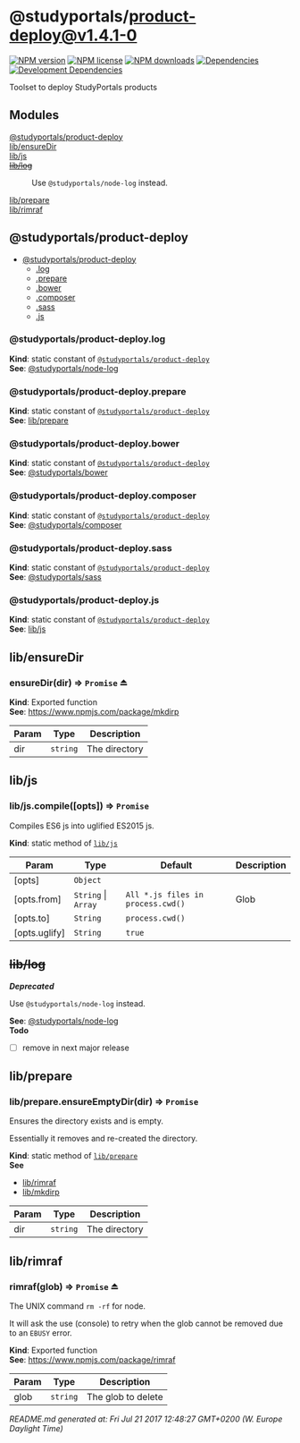 # @studyportals/product-deploy@v1.4.1-0

<a href="https://www.npmjs.com/package/@studyportals/product-deploy" title="View this project on NPM" target="_blank"><img src="https://img.shields.io/npm/v/@studyportals/product-deploy.svg?style=flat" alt="NPM version" /></a>
<a href="https://www.npmjs.com/package/@studyportals/product-deploy" title="View this project on NPM" target="_blank"><img src="https://img.shields.io/npm/l/@studyportals/product-deploy.svg?style=flat" alt="NPM license" /></a>
<a href="https://www.npmjs.com/package/@studyportals/product-deploy" title="View this project on NPM" target="_blank"><img src="https://img.shields.io/npm/dm/@studyportals/product-deploy.svg?style=flat" alt="NPM downloads" /></a>
<a href="https://david-dm.org/studyportals/product-deploy" title="View this project on David" target="_blank"><img src="https://img.shields.io/david/studyportals/product-deploy.svg?style=flat" alt="Dependencies" /></a>
<a href="https://david-dm.org/studyportals/product-deploy" title="View this project on David" target="_blank"><img src="https://img.shields.io/david/dev/studyportals/product-deploy.svg?style=flat" alt="Development Dependencies" /></a>

Toolset to deploy StudyPortals products

## Modules

<dl>
<dt><a href="#module_@studyportals/product-deploy">@studyportals/product-deploy</a></dt>
<dd></dd>
<dt><a href="#module_lib/ensureDir">lib/ensureDir</a></dt>
<dd></dd>
<dt><a href="#module_lib/js">lib/js</a></dt>
<dd></dd>
<dt><del><a href="#module_lib/log">lib/log</a></del></dt>
<dd><p>Use <code>@studyportals/node-log</code> instead.</p>
</dd>
<dt><a href="#module_lib/prepare">lib/prepare</a></dt>
<dd></dd>
<dt><a href="#module_lib/rimraf">lib/rimraf</a></dt>
<dd></dd>
</dl>

<a name="module_@studyportals/product-deploy"></a>

## @studyportals/product-deploy

* [@studyportals/product-deploy](#module_@studyportals/product-deploy)
    * [.log](#module_@studyportals/product-deploy.log)
    * [.prepare](#module_@studyportals/product-deploy.prepare)
    * [.bower](#module_@studyportals/product-deploy.bower)
    * [.composer](#module_@studyportals/product-deploy.composer)
    * [.sass](#module_@studyportals/product-deploy.sass)
    * [.js](#module_@studyportals/product-deploy.js)

<a name="module_@studyportals/product-deploy.log"></a>

### @studyportals/product-deploy.log
**Kind**: static constant of [<code>@studyportals/product-deploy</code>](#module_@studyportals/product-deploy)  
**See**: [@studyportals/node-log](https://www.npmjs.com/package/@studyportals/node-log)  
<a name="module_@studyportals/product-deploy.prepare"></a>

### @studyportals/product-deploy.prepare
**Kind**: static constant of [<code>@studyportals/product-deploy</code>](#module_@studyportals/product-deploy)  
**See**: [lib/prepare](#module_lib/prepare)  
<a name="module_@studyportals/product-deploy.bower"></a>

### @studyportals/product-deploy.bower
**Kind**: static constant of [<code>@studyportals/product-deploy</code>](#module_@studyportals/product-deploy)  
**See**: [@studyportals/bower](https://www.npmjs.com/package/@studyportals/bower)  
<a name="module_@studyportals/product-deploy.composer"></a>

### @studyportals/product-deploy.composer
**Kind**: static constant of [<code>@studyportals/product-deploy</code>](#module_@studyportals/product-deploy)  
**See**: [@studyportals/composer](https://www.npmjs.com/package/@studyportals/composer)  
<a name="module_@studyportals/product-deploy.sass"></a>

### @studyportals/product-deploy.sass
**Kind**: static constant of [<code>@studyportals/product-deploy</code>](#module_@studyportals/product-deploy)  
**See**: [@studyportals/sass](https://www.npmjs.com/package/@studyportals/sass)  
<a name="module_@studyportals/product-deploy.js"></a>

### @studyportals/product-deploy.js
**Kind**: static constant of [<code>@studyportals/product-deploy</code>](#module_@studyportals/product-deploy)  
**See**: [lib/js](#module_lib/js)  
<a name="module_lib/ensureDir"></a>

## lib/ensureDir
<a name="exp_module_lib/ensureDir--ensureDir"></a>

### ensureDir(dir) ⇒ <code>Promise</code> ⏏
**Kind**: Exported function  
**See**: https://www.npmjs.com/package/mkdirp  

| Param | Type | Description |
| --- | --- | --- |
| dir | <code>string</code> | The directory |

<a name="module_lib/js"></a>

## lib/js
<a name="module_lib/js.compile"></a>

### lib/js.compile([opts]) ⇒ <code>Promise</code>
Compiles ES6 js into uglified ES2015 js.

**Kind**: static method of [<code>lib/js</code>](#module_lib/js)  

| Param | Type | Default | Description |
| --- | --- | --- | --- |
| [opts] | <code>Object</code> |  |  |
| [opts.from] | <code>String</code> \| <code>Array</code> | <code>All *.js files in process.cwd()</code> | Glob |
| [opts.to] | <code>String</code> | <code>process.cwd()</code> |  |
| [opts.uglify] | <code>String</code> | <code>true</code> |  |

<a name="module_lib/log"></a>

## ~~lib/log~~
***Deprecated***

Use `@studyportals/node-log` instead.

**See**: [@studyportals/node-log](https://www.npmjs.com/package/@studyportals/node-log)  
**Todo**

- [ ] remove in next major release

<a name="module_lib/prepare"></a>

## lib/prepare
<a name="module_lib/prepare.ensureEmptyDir"></a>

### lib/prepare.ensureEmptyDir(dir) ⇒ <code>Promise</code>
Ensures the directory exists and is empty.

Essentially it removes and re-created the directory.

**Kind**: static method of [<code>lib/prepare</code>](#module_lib/prepare)  
**See**

- [lib/rimraf](#module_lib/rimraf)
- [lib/mkdirp](#module_lib/mkdirp)


| Param | Type | Description |
| --- | --- | --- |
| dir | <code>string</code> | The directory |

<a name="module_lib/rimraf"></a>

## lib/rimraf
<a name="exp_module_lib/rimraf--rimraf"></a>

### rimraf(glob) ⇒ <code>Promise</code> ⏏
The UNIX command `rm -rf` for node.

It will ask the use (console) to retry when the glob cannot be removed due to
an `EBUSY` error.

**Kind**: Exported function  
**See**: https://www.npmjs.com/package/rimraf  

| Param | Type | Description |
| --- | --- | --- |
| glob | <code>string</code> | The glob to delete |


_README.md generated at: Fri Jul 21 2017 12:48:27 GMT+0200 (W. Europe Daylight Time)_